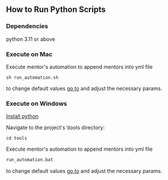 ## How to Run Python Scripts

### Dependencies

python 3.11 or above

### Execute on Mac

Execute mentor's automation to append mentors into yml file

```shell
sh run_automation.sh
```

to change default values [go to](run_automation.sh) and adjust the necessary params.

### Execute on Windows

[Install python](https://www.python.org/downloads/windows)

Navigate to the project's \tools directory:

```
cd tools
```

Execute mentor's automation to append mentors into yml file

```cmd
run_automation.bat
```

to change default values [go to](run_automation.bat) and adjust the necessary params.
